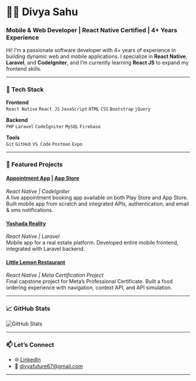 # 👩‍💻 Divya Sahu

### Mobile & Web Developer | React Native Certified | 4+ Years Experience

Hi! I’m a passionate software developer with 4+ years of experience in building dynamic web and mobile applications. I specialize in **React Native**, **Laravel**, and **CodeIgniter**, and I’m currently learning **React JS** to expand my frontend skills.

---

### 🧰 Tech Stack

**Frontend**  
`React Native` `React JS` `JavaScript` `HTML` `CSS` `Bootstrap` `jQuery`

**Backend**  
`PHP` `Laravel` `CodeIgniter` `MySQL` `Firebase`

**Tools**  
`Git` `GitHub` `VS Code` `Postman` `Expo`

---

### 📱 Featured Projects

#### [Appointment App](https://play.google.com/store/apps/details?id=com.aolappointments) | [App Store](https://apps.apple.com/in/app/aol-appointment/id6471575294)  
*React Native | CodeIgniter*  
A live appointment booking app available on both Play Store and App Store. Built mobile app from scratch and integrated APIs, authentication, and email & sms notifications.

#### [Yashada Reality](https://play.google.com/store/apps/details?id=com.yashadarealty)  
*React Native | Laravel*  
Mobile app for a real estate platform. Developed entire mobile frontend, integrated with Laravel backend.

#### [Little Lemon Restaurant](https://github.com/your-profile/little-lemon-app)  
*React Native | Meta Certification Project*  
Final capstone project for Meta’s Professional Certificate. Built a food ordering experience with navigation, context API, and API simulation.

---

### 📈 GitHub Stats

![GitHub Stats](https://github-readme-stats.vercel.app/api?username=your-username&show_icons=true&theme=radical)

---

### 📫 Let’s Connect

- 🌐 [LinkedIn](https://linkedin.com/in/your-profile)
- 📧 divyafuture67@gmail.com

---
